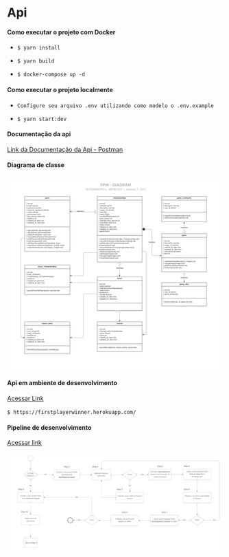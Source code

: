 # Api

#### Como executar o projeto com Docker

- `$ yarn install`

- `$ yarn build`

- `$ docker-compose up -d`

#### Como executar o projeto localmente

- `Configure seu arquivo .env utilizando como modelo o .env.example`

- `$ yarn start:dev`

#### Documentação da api

[Link da Documentação da Api - Postman](https://documenter.getpostman.com/view/9702967/TVt2c3oT 'LInk da Documentação da Api - Postman')

#### Diagrama de classe

![Diagram](./readme/FPW-DIAGRAM.png)

#### Api em ambiente de desenvolvimento

[Acessar Link](https://firstplayerwinner.herokuapp.com/)

`$ https://firstplayerwinner.herokuapp.com/`

#### Pipeline de desenvolvimento

[Acessar link](https://lucid.app/lucidchart/4807f9d0-42de-42f5-9f88-ba626f4a511e/view#)

![Diagram](./readme/PIPELINE.png)
